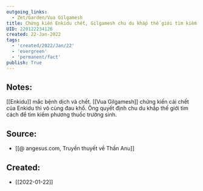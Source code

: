 ```yaml
---
outgoing_links:
  - Zet/Garden/Vua Gilgamesh
title: Chứng kiến Enkidu chết, Gilgamesh chu du khắp thế giới tìm kiếm phương thuốc trường sinh
UID: 220122234126
created: 22-Jan-2022
tags:
  - 'created/2022/Jan/22'
  - 'evergreen'
  - 'permanent/fact'
publish: True
---
```

## Notes:
[[Enkidu]] mắc bệnh dịch và chết. [[Vua Gilgamesh]] chứng kiến cái chết của Enkidu thì vô cùng đau khổ. Ông quyết định chu du khắp thế giới tìm cách để tìm kiếm phương thuốc trường sinh.

## Source:
- [[@ angesus.com, Truyền thuyết về Thần Anu]]


## Created:
- [[2022-01-22]]
